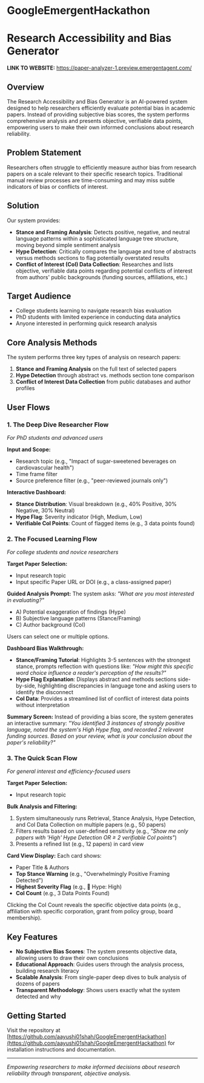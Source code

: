 # GoogleEmergentHackathon
# Research Accessibility and Bias Generator

**LINK TO WEBSITE:** https://paper-analyzer-1.preview.emergentagent.com/

## Overview

The Research Accessibility and Bias Generator is an AI-powered system designed to help researchers efficiently evaluate potential bias in academic papers. Instead of providing subjective bias scores, the system performs comprehensive analysis and presents objective, verifiable data points, empowering users to make their own informed conclusions about research reliability.

## Problem Statement

Researchers often struggle to efficiently measure author bias from research papers on a scale relevant to their specific research topics. Traditional manual review processes are time-consuming and may miss subtle indicators of bias or conflicts of interest.

## Solution

Our system provides:

- **Stance and Framing Analysis**: Detects positive, negative, and neutral language patterns within a sophisticated language tree structure, moving beyond simple sentiment analysis
- **Hype Detection**: Critically compares the language and tone of abstracts versus methods sections to flag potentially overstated results
- **Conflict of Interest (CoI) Data Collection**: Researches and lists objective, verifiable data points regarding potential conflicts of interest from authors' public backgrounds (funding sources, affiliations, etc.)

## Target Audience

- College students learning to navigate research bias evaluation
- PhD students with limited experience in conducting data analytics
- Anyone interested in performing quick research analysis

## Core Analysis Methods

The system performs three key types of analysis on research papers:

1. **Stance and Framing Analysis** on the full text of selected papers
2. **Hype Detection** through abstract vs. methods section tone comparison
3. **Conflict of Interest Data Collection** from public databases and author profiles

## User Flows

### 1. The Deep Dive Researcher Flow
*For PhD students and advanced users*

**Input and Scope:**
- Research topic (e.g., "Impact of sugar-sweetened beverages on cardiovascular health")
- Time frame filter
- Source preference filter (e.g., "peer-reviewed journals only")

**Interactive Dashboard:**
- **Stance Distribution**: Visual breakdown (e.g., 40% Positive, 30% Negative, 30% Neutral)
- **Hype Flag**: Severity indicator (High, Medium, Low)
- **Verifiable CoI Points**: Count of flagged items (e.g., 3 data points found)

### 2. The Focused Learning Flow
*For college students and novice researchers*

**Target Paper Selection:**
- Input research topic
- Input specific Paper URL or DOI (e.g., a class-assigned paper)

**Guided Analysis Prompt:**
The system asks: *"What are you most interested in evaluating?"*
- A) Potential exaggeration of findings (Hype)
- B) Subjective language patterns (Stance/Framing)
- C) Author background (CoI)

Users can select one or multiple options.

**Dashboard Bias Walkthrough:**

- **Stance/Framing Tutorial**: Highlights 3-5 sentences with the strongest stance, prompts reflection with questions like: *"How might this specific word choice influence a reader's perception of the results?"*
- **Hype Flag Explanation**: Displays abstract and methods sections side-by-side, highlighting discrepancies in language tone and asking users to identify the disconnect
- **CoI Data**: Provides a streamlined list of conflict of interest data points without interpretation

**Summary Screen:**
Instead of providing a bias score, the system generates an interactive summary: *"You identified 3 instances of strongly positive language, noted the system's High Hype flag, and recorded 2 relevant funding sources. Based on your review, what is your conclusion about the paper's reliability?"*

### 3. The Quick Scan Flow
*For general interest and efficiency-focused users*

**Target Paper Selection:**
- Input research topic

**Bulk Analysis and Filtering:**
1. System simultaneously runs Retrieval, Stance Analysis, Hype Detection, and CoI Data Collection on multiple papers (e.g., 50 papers)
2. Filters results based on user-defined sensitivity (e.g., *"Show me only papers with 'High' Hype Detection OR ≥ 2 verifiable CoI points"*)
3. Presents a refined list (e.g., 12 papers) in card view

**Card View Display:**
Each card shows:
- Paper Title & Authors
- **Top Stance Warning** (e.g., "Overwhelmingly Positive Framing Detected")
- **Highest Severity Flag** (e.g., 🚩 Hype: High)
- **CoI Count** (e.g., 3 Data Points Found)

Clicking the CoI Count reveals the specific objective data points (e.g., affiliation with specific corporation, grant from policy group, board membership).

## Key Features

- **No Subjective Bias Scores**: The system presents objective data, allowing users to draw their own conclusions
- **Educational Approach**: Guides users through the analysis process, building research literacy
- **Scalable Analysis**: From single-paper deep dives to bulk analysis of dozens of papers
- **Transparent Methodology**: Shows users exactly what the system detected and why

## Getting Started

Visit the repository at [https://github.com/aayushi01shah/GoogleEmergentHackathon](https://github.com/aayushi01shah/GoogleEmergentHackathon) for installation instructions and documentation.

---

*Empowering researchers to make informed decisions about research reliability through transparent, objective analysis.*
